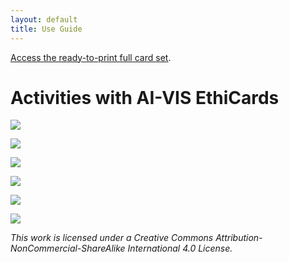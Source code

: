 ```yaml
---
layout: default
title: Use Guide
---
```


<!-- prettier-ignore-start -->

<div class="note">
    <a href="https://github.com/aivisethicards/aivisethicards.github.io/blob/cbedafdfc650c665b195cce90a95e89b25adae2a/EthiCards_print_13Dec-2.pdf" target="_blank">Access the ready-to-print full card set</a>.
</div>


# Activities with AI-VIS EthiCards

[![](assets/img/Visual-Instructions/AI-VIS-EthiCards-Activity-instruction-16Dec-01.png)](assets/img/Visual-Instructions/AI-VIS-EthiCards-Activity-instruction-16Dec.pdf)

[![](assets/img/Visual-Instructions/AI-VIS-EthiCards-Activity-instruction-16Dec-02.png)](assets/img/Visual-Instructions/AI-VIS-EthiCards-Activity-instruction-16Dec.pdf)

[![](assets/img/Visual-Instructions/AI-VIS-EthiCards-Activity-instruction-16Dec-03.png)](assets/img/Visual-Instructions/AI-VIS-EthiCards-Activity-instruction-16Dec.pdf)

[![](assets/img/Visual-Instructions/AI-VIS-EthiCards-Activity-instruction-16Dec-04.png)](assets/img/Visual-Instructions/AI-VIS-EthiCards-Activity-instruction-16Dec.pdf)

[![](assets/img/Visual-Instructions/AI-VIS-EthiCards-Activity-instruction-16Dec-05.png)](assets/img/Visual-Instructions/AI-VIS-EthiCards-Activity-instruction-16Dec.pdf)

[![](assets/img/Visual-Instructions/AI-VIS-EthiCards-Activity-instruction-16Dec-06.png)](assets/img/Visual-Instructions/AI-VIS-EthiCards-Activity-instruction-16Dec.pdf)

_This work is licensed under a Creative Commons Attribution-NonCommercial-ShareAlike International 4.0 License._

<!-- prettier-ignore-end -->
